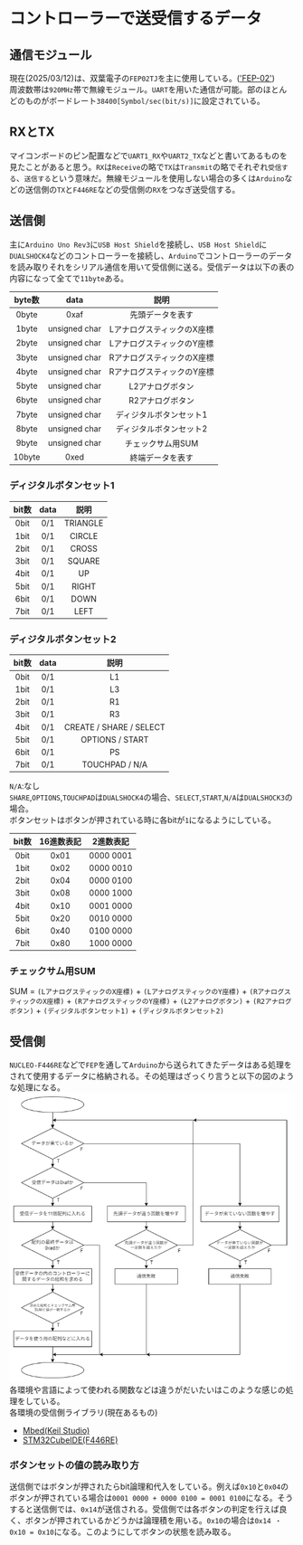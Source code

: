 # コントローラーで送受信するデータ

## 通信モジュール  

現在(2025/03/12)は、双葉電子の`FEP02TJ`を主に使用している。(['FEP-02'](https://www.futaba.co.jp/product/industry/industry_module/fep02))  
周波数帯は`920MHz`帯で無線モジュール。`UART`を用いた通信が可能。部のほとんどのものがボードレート`38400[Symbol/sec(bit/s)]`に設定されている。  

## RXとTX  

マイコンボードのピン配置などで`UART1_RX`や`UART2_TX`などと書いてあるものを見たことがあると思う。`RX`は`Receive`の略で`TX`は`Transmit`の略でそれぞれ`受信する`、`送信する`という意味だ。無線モジュールを使用しない場合の多くは`Arduino`などの送信側の`TX`と`F446RE`などの受信側の`RX`をつなぎ送受信する。  

## 送信側  

主に`Arduino Uno Rev3`に`USB Host Shield`を接続し、`USB Host Shield`に`DUALSHOCK4`などのコントローラーを接続し、`Arduino`でコントローラーのデータを読み取りそれをシリアル通信を用いて受信側に送る。受信データは以下の表の内容になって全てで`11byte`ある。  

|byte数|data|説明|
|:---:|:---:|:---:|
| 0byte|0xaf|先頭データを表す|
| 1byte|unsigned char|LアナログスティックのX座標|
| 2byte|unsigned char|LアナログスティックのY座標|
| 3byte|unsigned char|RアナログスティックのX座標|
| 4byte|unsigned char|RアナログスティックのY座標|
| 5byte|unsigned char|L2アナログボタン|
| 6byte|unsigned char|R2アナログボタン|
| 7byte|unsigned char|ディジタルボタンセット1|
| 8byte|unsigned char|ディジタルボタンセット2|
| 9byte|unsigned char|チェックサム用SUM|
|10byte|0xed|終端データを表す|  

### ディジタルボタンセット1  

|bit数|data|説明|
|:---:|:---:|:---:|
|0bit|0/1|TRIANGLE|
|1bit|0/1|CIRCLE|
|2bit|0/1|CROSS|
|3bit|0/1|SQUARE|
|4bit|0/1|UP|
|5bit|0/1|RIGHT|
|6bit|0/1|DOWN|
|7bit|0/1|LEFT|  

### ディジタルボタンセット2  

|bit数|data|説明|
|:---:|:---:|:---:|
|0bit|0/1|L1|
|1bit|0/1|L3|
|2bit|0/1|R1|
|3bit|0/1|R3|
|4bit|0/1|CREATE / SHARE / SELECT|
|5bit|0/1|OPTIONS / START|
|6bit|0/1|PS|
|7bit|0/1|TOUCHPAD / N/A|  

`N/A`:なし  
`SHARE`,`OPTIONS`,`TOUCHPAD`は`DUALSHOCK4`の場合、`SELECT`,`START`,`N/A`は`DUALSHOCK3`の場合。  
ボタンセットはボタンが押されている時に各bitが`1`になるようにしている。  

|bit数|16進数表記|2進数表記|
|:---:|:---:|:---:|
|0bit|0x01|0000 0001|
|1bit|0x02|0000 0010|
|2bit|0x04|0000 0100|
|3bit|0x08|0000 1000|
|4bit|0x10|0001 0000|
|5bit|0x20|0010 0000|
|6bit|0x40|0100 0000|
|7bit|0x80|1000 0000|  

### チェックサム用SUM  

SUM = `(LアナログスティックのX座標)` + `(LアナログスティックのY座標)` + `(RアナログスティックのX座標)` + `(RアナログスティックのY座標)` + `(L2アナログボタン)` + `(R2アナログボタン)` + `(ディジタルボタンセット1)` + `(ディジタルボタンセット2)`  

## 受信側  

`NUCLEO-F446RE`などで`FEP`を通して`Arduino`から送られてきたデータはある処理をされて使用するデータに格納される。その処理はざっくり言うと以下の図のような処理になる。  
![rev.drawio.png](../../resources/BasicContents/ControllerData/controllerHome/rev.drawio.png)  
各環境や言語によって使われる関数などは違うがだいたいはこのような感じの処理をしている。  
各環境の受信側ライブラリ(現在あるもの)  

* [Mbed(Keil Studio)](https://os.mbed.com/users/yabumi823/code/SerialCtrl/)  
* [STM32CubeIDE(F446RE)](https://github.com/s2301089/development-F446RE/tree/main/lib/UART_Arduino)  

### ボタンセットの値の読み取り方  

送信側ではボタンが押されたらbit論理和代入をしている。例えば`0x10`と`0x04`のボタンが押されている場合は`0001 0000 + 0000 0100 = 0001 0100`になる。そうすると送信側では、`0x14`が送信される。受信側では各ボタンの判定を行えば良く、ボタンが押されているかどうかは論理積を用いる。`0x10`の場合は`0x14 ・ 0x10 = 0x10`になる。このようにしてボタンの状態を読み取る。  
